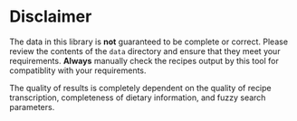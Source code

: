 # Disclaimer

The data in this library is **not** guaranteed to be complete or correct.
Please review the contents of the `data` directory and ensure that they meet your requirements.
**Always** manually check the recipes output by this tool for compatiblity with your requirements.

The quality of results is completely dependent on the quality of recipe transcription, completeness of dietary information, and fuzzy search parameters.
